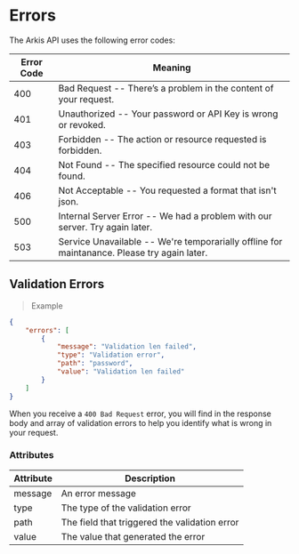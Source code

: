 # Errors

The Arkis API uses the following error codes:

Error Code | Meaning
---------- | -------
400 | Bad Request -- There’s a problem in the content of your request.
401 | Unauthorized -- Your password or API Key is wrong or revoked.
403 | Forbidden -- The action or resource requested is forbidden.
404 | Not Found -- The specified resource could not be found.
406 | Not Acceptable -- You requested a format that isn't json.
500 | Internal Server Error -- We had a problem with our server. Try again later.
503 | Service Unavailable -- We're temporarially offline for maintanance. Please try again later.

## Validation Errors

> Example

```json
{
    "errors": [
        {
            "message": "Validation len failed",
            "type": "Validation error",
            "path": "password",
            "value": "Validation len failed"
        }
    ]
}
```

When you receive a `400 Bad Request` error, you will find in the response body
and array of validation errors to help you identify what is wrong in your
request.

### Attributes

Attribute | Description
--------- | -----------
message   | An error message
type      | The type of the validation error
path      | The field that triggered the validation error
value     | The value that generated the error
